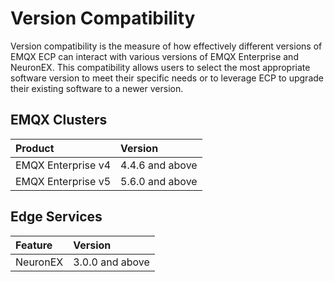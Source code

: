 # Version Compatibility

Version compatibility is the measure of how effectively different versions of EMQX ECP can interact with various versions of EMQX Enterprise and NeuronEX. This compatibility allows users to select the most appropriate software version to meet their specific needs or to leverage ECP to upgrade their existing software to a newer version.


## EMQX Clusters
|     Product     | Version                                                 |
| :--------------| :-----------------------------------------------------------|
| EMQX Enterprise v4 | 4.4.6 and above |
| EMQX Enterprise v5 | 5.6.0 and above |


## Edge Services
|     Feature     | Version |
| :--------------| :----------|
| NeuronEX |3.0.0 and above|
